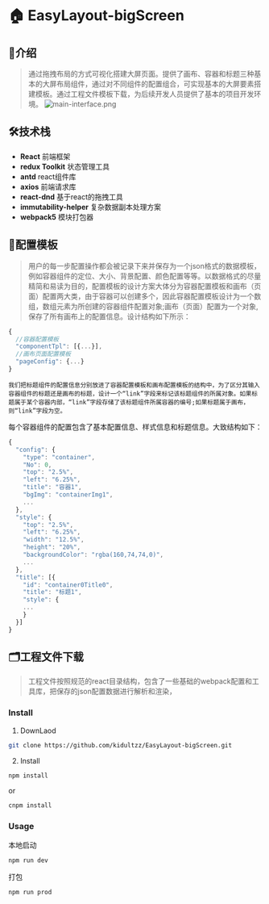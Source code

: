 # :house: EasyLayout-bigScreen
## :memo:介绍
 >    通过拖拽布局的方式可视化搭建大屏页面。提供了画布、容器和标题三种基本的大屏布局组件，通过对不同组件的配置组合，可实现基本的大屏要素搭建模板。通过工程文件模板下载，为后续开发人员提供了基本的项目开发环境。
 >![main-interface.png](https://p5-tt.byteimg.com/origin/pgc-image/61fa2aca5a27444a88c53fe74fe12d44.png)

## :hammer_and_wrench:技术栈
* **React** 前端框架
* **redux Toolkit** 状态管理工具
* **antd** react组件库
* **axios** 前端请求库
* **react-dnd** 基于react的拖拽工具
* **immutability-helper** 复杂数据副本处理方案
* **webpack5** 模块打包器

## :symbols:配置模板
>    用户的每一步配置操作都会被记录下来并保存为一个json格式的数据模板，例如容器组件的定位、大小、背景配置、颜色配置等等。以数据格式的尽量精简和易读为目的，配置模板的设计方案大体分为容器配置模板和画布（页面）配置两大类，由于容器可以创建多个，因此容器配置模板设计为一个数组，数组元素为所创建的容器组件配置对象;画布（页面）配置为一个对象,保存了所有画布上的配置信息。设计结构如下所示：
```js
{
  //容器配置模板
  "componentTpl": [{...}],
  //画布页面配置模板
  "pageConfig": {...}
}
```

    我们把标题组件的配置信息分别放进了容器配置模板和画布配置模板的结构中，为了区分其输入容器组件的标题还是画布的标题，设计一个“link”字段来标记该标题组件的所属对象。如果标题属于某个容器内部，“link”字段存储了该标题组件所属容器的编号;如果标题属于画布，则“link”字段为空。
每个容器组件的配置包含了基本配置信息、样式信息和标题信息。大致结构如下：

```js
{
  "config": {
    "type": "container",
    "No": 0,
    "top": "2.5%",
    "left": "6.25%",
    "title": "容器1",
    "bgImg": "containerImg1",
    ...
  },
  "style": {
    "top": "2.5%",
    "left": "6.25%",
    "width": "12.5%",
    "height": "20%",
    "backgroundColor": "rgba(160,74,74,0)",
    ...
  },
  "title": [{
    "id": "container0Title0",
    "title": "标题1",
    "style": {
    ...
    }
  }]
}
```
## :card_index_dividers:工程文件下载
>   工程文件按照规范的react目录结构，包含了一些基础的webpack配置和工具库，把保存的json配置数据进行解析和渲染，
>   
### Install
1. DownLaod
```sh
git clone https://github.com/kidultzz/EasyLayout-bigScreen.git
```
2. Install
```bash
npm install
```
or
```bash
cnpm install
```
### Usage

本地启动
```sh
npm run dev
```
打包
```sh
npm run prod
```
